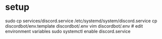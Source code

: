 # setup
sudo cp services/discord.service /etc/systemd/system/discord.service
cp discordbot/env.template discordbot/.env
vim discordbot/.env # edit environment variables
sudo systemctl enable discord.service
